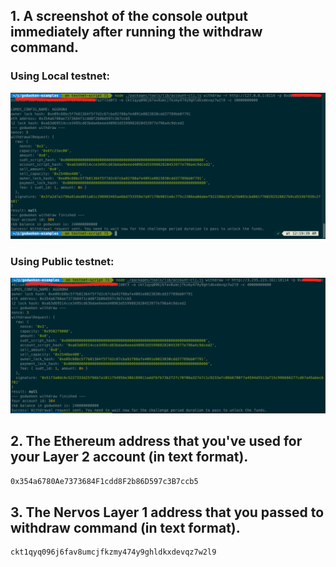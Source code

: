 ## 1. A screenshot of the console output immediately after running the withdraw command.
### Using Local testnet:

![](./withdraw_money.png)

### Using Public testnet:

![](./withdraw_money_public.png)

## 2. The Ethereum address that you've used for your Layer 2 account (in text format).
```sh
0x354a6780Ae7373684F1cdd8F2b86D597c3B7ccb5
```
## 3. The Nervos Layer 1 address that you passed to withdraw command (in text format).
```sh
ckt1qyq096j6fav8umcjfkzmy474y9ghldkxdevqz7w2l9
```
